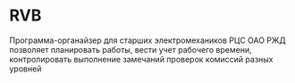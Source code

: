 # RVB 
Программа-органайзер для старших электромехаников РЦС ОАО РЖД
позволяет планировать работы, вести учет рабочего времени, контролировать выполнение замечаний проверок комиссий разных уровней

